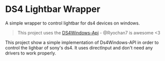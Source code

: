 # DS4 Lightbar Wrapper
A simple wrapper to control lightbar for ds4 devices on windows.

> This project uses the [DS4Windows-Api](https://github.com/Ryochan7/DS4WindowsAPI) - @Ryochan7 is awesome <3

This project show a simple implementation of Ds4Windows-API in order to control the lighbar of sony's ds4.
It uses directInput and don't need any drivers to work properly.
